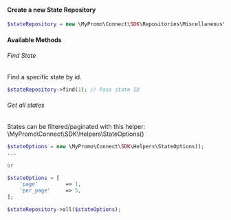 #### Create a new State Repository
```php
$stateRepository = new \MyPromo\Connect\SDK\Repositories\Miscellaneous\StateRepository($client);
```

#### Available Methods

###### Find State
Find a specific state by id.
```php
$stateRepository->find(1); // Pass state ID
```

###### Get all states
States can be filtered/paginated with this helper: \MyPromo\Connect\SDK\Helpers\StateOptions()

```php
$stateOptions = new \MyPromo\Connect\SDK\Helpers\StateOptions();
...

or

$stateOptions = [
    'page'         => 1,
    'per_page'     => 5,
];

$stateRepository->all($stateOptions);
```

[StateOptions]: ../Helpers/StateOptions.md

